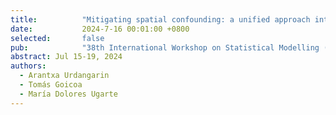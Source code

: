 ```yaml
---
title:          "Mitigating spatial confounding: a unified approach integrating simplified spatial+ and restricted regression."
date:           2024-7-16 00:01:00 +0800
selected:       false
pub:            "38th International Workshop on Statistical Modelling (IWSM2024)"
abstract: Jul 15-19, 2024
authors:
  - Arantxa Urdangarin
  - Tomás Goicoa
  - María Dolores Ugarte
---
```








